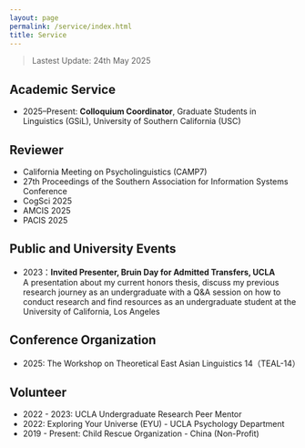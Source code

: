 ```yaml
---
layout: page
permalink: /service/index.html
title: Service
---
```


> Lastest Update: 24th May 2025 &nbsp;

## Academic Service
- 2025–Present: **Colloquium Coordinator**, Graduate Students in Linguistics (GSiL), University of Southern California (USC)

## Reviewer
  -  California Meeting on Psycholinguistics (CAMP7)
  -  27th Proceedings of the Southern Association for Information Systems Conference
  -  CogSci 2025
  -  AMCIS 2025
  -  PACIS 2025

## Public and University Events 
- 2023：**Invited Presenter, Bruin Day for Admitted Transfers, UCLA** <br>A presentation about my current honors thesis, discuss my previous research journey as an undergraduate with a Q&A session on how to conduct research and find resources as an undergraduate student at the University of California, Los Angeles

## Conference Organization
- 2025: The Workshop on Theoretical East Asian Linguistics 14（TEAL-14）

## Volunteer
- 2022 - 2023: UCLA Undergraduate Research Peer Mentor
- 2022: Exploring Your Universe (EYU) - UCLA Psychology Department
- 2019 - Present: Child Rescue Organization - China (Non-Profit)
